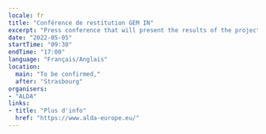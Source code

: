 ```yaml
---
locale: fr
title: "Conférence de restitution GEM IN"
excerpt: "Press conference that will present the results of the project GEMIN."
date: "2022-05-05"
startTime: "09:30"
endTime: "17:00"
language: "Français/Anglais"
location:
  main: "To be confirmed,"
  after: "Strasbourg"
organisers:
- "ALDA"
links:
- title: "Plus d'info"
  href: "https://www.alda-europe.eu/"
---
```

